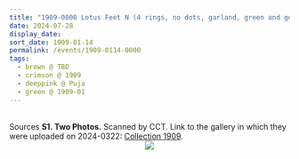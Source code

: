 ```yaml
---
title: "1909-0000 Lotus Feet N (4 rings, no dots, garland, green and golden sāṛī, white silk cloth, garlanded ankles)"
date: 2024-07-28
display_date: 
sort_date: 1909-01-14
permalink: /events/1909-0114-0000
tags:
  - brown @ TBD
  - crimson @ 1909
  - deeppink @ Puja
  - green @ 1909-01
---
```


<br>

<wave-list>
  <list-title color="DarkSeaGreen" width="40">Sources</list-title>
  <list-item color="BlanchedAlmond"  width="280"><b>S1. Two Photos.</b> Scanned by CCT. Link to the gallery in which they were uploaded on 2024-0322: <a href="https://eternalmoments.smugmug.com/Collections/Anna-Mancini-Collection/1909/">Collection 1909</a>.</list-item>
</wave-list>

<div style="text-align: center"><img src="https://pub-bcc3cbe9b1e94ba1ac28915f7a3900fa.r2.dev/1909-0000_Lotus_Feet_N_(4_rings_no_dots_garland_green_and_golden_sari_white_silk_cloth_garlanded_ankles)_01_Version_2_(Anna_Mancini_Collection).jpg" /></div>